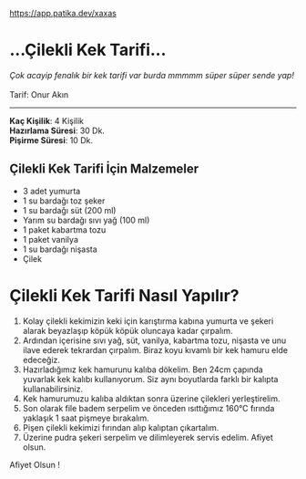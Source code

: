 https://app.patika.dev/xaxas
<h1>...Çilekli Kek Tarifi...</h1>
<em>Çok acayip fenalık bir kek tarifi var burda mmmmm süper süper sende yap!</em>  <br> <br>
Tarif: Onur Akın 
<hr>

<p> <strong>Kaç Kişilik</strong>: 4 Kişilik <br>
    <Strong>Hazırlama Süresi</Strong>: 30 Dk. <br>
    <strong>Pişirme Süresi</strong>: 10 Dk.</p>

<h2>Çilekli Kek Tarifi İçin Malzemeler</h2>
<ul>
    <li>3 adet yumurta</li>
    <li>1 su bardağı toz şeker</li>
    <li>1 su bardağı süt (200 ml)</li>
    <li>Yarım su bardağı sıvı yağ (100 ml)</li>
    <li>1 paket kabartma tozu</li>
    <li>1 paket vanilya</li>
    <li>1 su bardağı nişasta</li>
    <li>Çilek</li>
</ul>

<h1>Çilekli Kek Tarifi Nasıl Yapılır?</h1>

<ol>
    <li>Kolay çilekli kekimizin keki için karıştırma kabına yumurta ve şekeri alarak beyazlaşıp köpük köpük oluncaya kadar çırpalım.</li>
    <li>Ardından içerisine sıvı yağ, süt, vanilya, kabartma tozu, nişasta ve unu ilave ederek tekrardan çırpalım. Biraz koyu kıvamlı bir kek hamuru elde edeceğiz.</li>
    <li>Hazırladığımız kek hamurunu kalıba dökelim. Ben 24cm çapında yuvarlak kek kalıbı kullanıyorum. Siz aynı boyutlarda farklı bir kalıpta kullanabilirsiniz.</li>
    <li>Kek hamurumuzu kalıba aldıktan sonra üzerine çilekleri yerleştirelim.</li>
    <li>Son olarak file badem serpelim ve önceden ısıttığımız 160°C fırında yaklaşık 1 saat pişmeye bırakalım.</li>
    <li>Pişen çilekli kekimizi fırından alıp kalıptan çıkartalım.</li>
    <li>Üzerine pudra şekeri serpelim ve dilimleyerek servis edelim. Afiyet olsun.</li>
</ol>

Afiyet Olsun ! 

